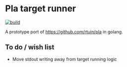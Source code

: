 # Pla target runner

[![build](https://travis-ci.org/rtuin/go-pla.svg)](https://travis-ci.org/rtuin/go-pla)

A prototype port of https://github.com/rtuin/pla in golang.

## To do / wish list
* Move stdout writing away from target running logic